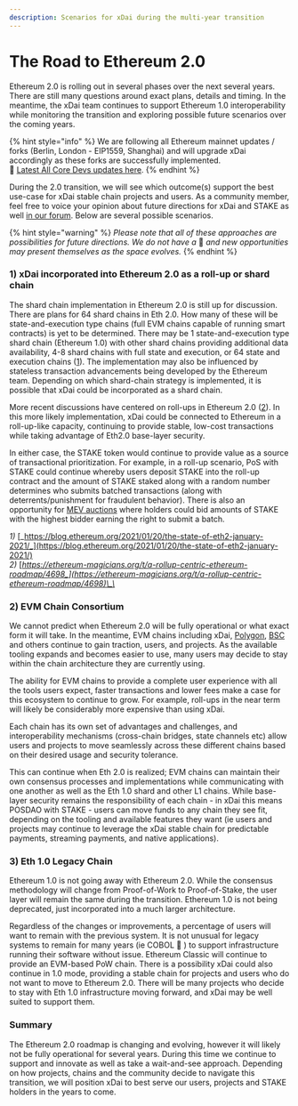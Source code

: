 ```yaml
---
description: Scenarios for xDai during the multi-year transition
---
```


# The Road to Ethereum 2.0

Ethereum 2.0 is rolling out in several phases over the next several years. There are still many questions around exact plans, details and timing. In the meantime, the xDai team continues to support Ethereum 1.0 interoperability while monitoring the transition and exploring possible future scenarios over the coming years.  

{% hint style="info" %}
We are following all Ethereum mainnet updates / forks \(Berlin, London - EIP1559, Shanghai\) and will upgrade xDai accordingly as these forks are successfully implemented.  
🚅  [Latest All Core Devs updates here](https://hackmd.io/@timbeiko/acd/https%3A%2F%2Fhackmd.io%2F%40timbeiko%2FH1US36qzO#AllCoreDevs-Update-001-%E2%9B%93).
{% endhint %}

During the 2.0 transition, we will see which outcome\(s\) support the best use-case for xDai stable chain projects and users. As a community member, feel free to voice your opinion about future directions for xDai and STAKE as well [in our forum](https://forum.poa.network/c/xdai-chain/xdai-proposals/43).  Below are several possible scenarios. 

{% hint style="warning" %}
_Please note that all of these approaches are possibilities for future directions. We do not have a_ 🔮 _and new opportunities may present themselves as the space evolves._
{% endhint %}

### **1\) xDai incorporated into Ethereum 2.0 as a roll-up or shard chain**

The shard chain implementation in Ethereum 2.0 is still up for discussion. There are plans for 64 shard chains in Eth 2.0. How many of these will be state-and-execution type chains \(full EVM chains capable of running smart contracts\) is yet to be determined. There may be 1 state-and-execution type shard chain \(Ethereum 1.0\) with other shard chains providing additional data availability, 4-8 shard chains with full state and execution, or 64 state and execution chains \([1](https://blog.ethereum.org/2021/01/20/the-state-of-eth2-january-2021/)\). The implementation may also be influenced by stateless transaction advancements being developed by the Ethereum team. Depending on which shard-chain strategy is implemented, it is possible that xDai could be incorporated as a shard chain. 

More recent discussions have centered on roll-ups in Ethereum 2.0 \([2](https://ethereum-magicians.org/t/a-rollup-centric-ethereum-roadmap/4698)\). In this more likely implementation, xDai could be connected to Ethereum in a roll-up-like capacity, continuing to provide stable, low-cost transactions while taking advantage of Eth2.0 base-layer security.

In either case, the STAKE token would continue to provide value as a source of transactional prioritization. For example, in a roll-up scenario, PoS with STAKE could continue whereby users deposit STAKE into the roll-up contract and the amount of STAKE staked along with a random number determines who submits batched transactions \(along with deterrents/punishment for fraudulent behavior\).  There is also an opportunity for [MEV auctions](https://ethresear.ch/t/mev-auction-auctioning-transaction-ordering-rights-as-a-solution-to-miner-extractable-value/6788) where holders could bid amounts of STAKE with the highest bidder earning the right to submit a batch.

_1\)_ [_https://blog.ethereum.org/2021/01/20/the-state-of-eth2-january-2021/_](https://blog.ethereum.org/2021/01/20/the-state-of-eth2-january-2021/)  
_2\)_ [_https://ethereum-magicians.org/t/a-rollup-centric-ethereum-roadmap/4698_](https://ethereum-magicians.org/t/a-rollup-centric-ethereum-roadmap/4698)\_\_

### **2\)  EVM Chain Consortium** 

We cannot predict when Ethereum 2.0 will be fully operational or what exact form it will take. In the meantime, EVM chains including xDai, [Polygon](https://polygon.technology/), [BSC](https://www.binance.org/en/smartChain) and others continue to gain traction, users, and projects. As the available tooling expands and becomes easier to use, many users may decide to stay within the chain architecture they are currently using. 

The ability for EVM chains to provide a complete user experience with all the tools users expect, faster transactions and lower fees make a case for this ecosystem to continue to grow. For example, roll-ups in the near term will likely be considerably more expensive than using xDai.

Each chain has its own set of advantages and challenges, and interoperability mechanisms \(cross-chain bridges, state channels etc\) allow users and projects to move seamlessly across these different chains based on their desired usage and security tolerance. 

This can continue when Eth 2.0 is realized;  EVM chains can maintain their own consensus processes and implementations while communicating with one another as well as the Eth 1.0 shard and other L1 chains. While base-layer security remains the responsibility of each chain - in xDai this means POSDAO with STAKE - users can move funds to any chain they see fit, depending on the tooling and available features they want \(ie users and projects may continue to leverage the xDai stable chain for predictable payments, streaming payments, and native applications\).

### **3\) Eth 1.0 Legacy Chain**

Ethereum 1.0 is not going away with Ethereum 2.0. While the consensus methodology will change from Proof-of-Work to Proof-of-Stake, the user layer will remain the same during the transition. Ethereum 1.0 is not being deprecated, just incorporated into a much larger architecture. 

Regardless of the changes or improvements, a percentage of users will want to remain with the previous system. It is not unusual for legacy systems to remain for many years \(ie COBOL 🙂 \) to support infrastructure running their software without issue. Ethereum Classic will continue to provide an EVM-based PoW chain. There is a possibility xDai could also continue in 1.0 mode, providing a stable chain for projects and users who do not want to move to Ethereum 2.0. There will be many projects who decide to stay with Eth 1.0 infrastructure moving forward, and xDai may be well suited to support them. 

### **Summary**

The Ethereum 2.0 roadmap is changing and evolving, however it will likely not be fully operational for several years. During this time we continue to support and innovate as well as take a wait-and-see approach. Depending on how projects, chains and the community decide to navigate this transition, we will position xDai to best serve our users, projects and STAKE holders in the years to come.  


